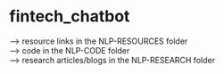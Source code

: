# fintech_chatbot

--> resource links in the NLP-RESOURCES folder <br>
--> code in the NLP-CODE folder <br>
--> research articles/blogs in the NLP-RESEARCH folder <br>
